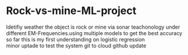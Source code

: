 # Rock-vs-mine-ML-project
Idetifiy weather the object is rock or mine via sonar teachonology under different EM-Frequencies.using multiple models to get the best accuracy
<br>
so far this is my first understanding on logistic regression
<br>
minor uptade to test the system git to cloud github update
